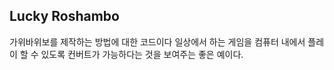 ﻿## Lucky Roshambo
가위바위보를 제작하는 방법에 대한 코드이다
일상에서 하는 게임을 컴퓨터 내에서 플레이 할 수 있도록 컨버트가 가능하다는 것을 보여주는 좋은 예이다.